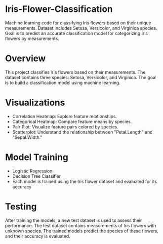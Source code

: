 # Iris-Flower-Classification
Machine learning code for classifying Iris flowers based on their unique measurements. 
Dataset includes Setosa, Versicolor, and Virginica species. 
Goal is to predict an accurate classification model for categorizing Iris flowers by measurements.
# Overview
This project classifies Iris flowers based on their measurements. 
The dataset contains three species: Setosa, Versicolor, and Virginica. The goal is to build a classification model using machine learning.

# Visualizations

* Correlation Heatmap: Explore feature relationships.
* Categorical Heatmap: Compare feature means by species.
* Pair Plot: Visualize feature pairs colored by species.
* Scatterplot: Understand the relationship between "Petal.Length" and "Sepal.Width."

# Model Training
* Logistic Regression
* Decision Tree Classifier
* Each model is trained using the Iris flower dataset and evaluated for its accuracy

# Testing

After training the models, a new test dataset is used to assess their performance.
The test dataset contains measurements of Iris flowers with unknown species. 
The trained models predict the species of these flowers, and their accuracy is evaluated.
